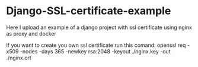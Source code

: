 # Django-SSL-certificate-example
Here I upload an example of a django project with ssl certificate using nginx as proxy and docker

If you want to create you own ssl certificate run this comand: openssl req -x509 -nodes -days 365 -newkey rsa:2048 -keyout ./nginx.key -out ./nginx.crt
